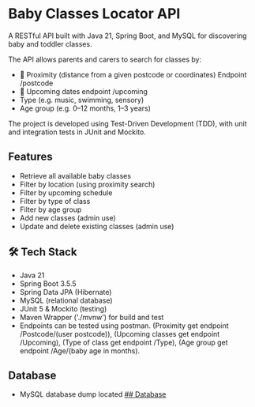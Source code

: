 # Baby Classes Locator API

A RESTful API built with Java 21, Spring Boot, and MySQL for discovering baby and toddler classes.

The API allows parents and carers to search for classes by:
- 📍 Proximity (distance from a given postcode or coordinates) Endpoint /postcode 
- 📅 Upcoming dates endpoint /upcoming
- Type (e.g. music, swimming, sensory)
- Age group (e.g. 0–12 months, 1–3 years)  

The project is developed using Test-Driven Development (TDD), with unit and integration tests in JUnit and Mockito.


## Features
- Retrieve all available baby classes  
- Filter by location (using proximity search)  
- Filter by upcoming schedule  
- Filter by type of class
- Filter by age group 
- Add new classes (admin use)  
- Update and delete existing classes  (admin use)



## 🛠️ Tech Stack
- Java 21
- Spring Boot 3.5.5
- Spring Data JPA (Hibernate)
- MySQL (relational database)
- JUnit 5 & Mockito (testing)
- Maven Wrapper ('./mvnw') for build and test
- Endpoints can be tested using postman. (Proximity get endpoint /Postcode/(user postcode)), (Upcoming classes get endpoint /Upcoming), (Type of class get endpoint /Type), (Age group get endpoint /Age/(baby age in months).

## Database 
- MySQL database dump located [## Database](https://github.com/ChinwenduOgboh/baby-classes/blob/cde2adaa3a9722542fea594705a4d8cf90589555/Baby%20Classes%20Kent/babyclassesdump.sql)

